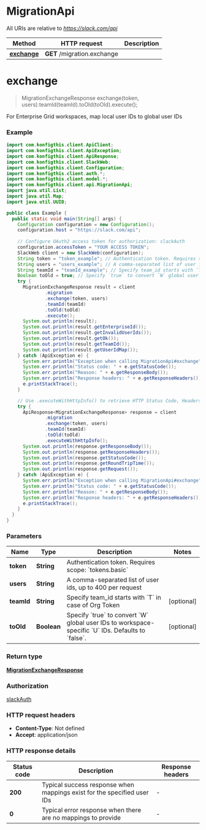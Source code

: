 # MigrationApi

All URIs are relative to *https://slack.com/api*

| Method | HTTP request | Description |
|------------- | ------------- | -------------|
| [**exchange**](MigrationApi.md#exchange) | **GET** /migration.exchange |  |


<a name="exchange"></a>
# **exchange**
> MigrationExchangeResponse exchange(token, users).teamId(teamId).toOld(toOld).execute();



For Enterprise Grid workspaces, map local user IDs to global user IDs

### Example
```java
import com.konfigthis.client.ApiClient;
import com.konfigthis.client.ApiException;
import com.konfigthis.client.ApiResponse;
import com.konfigthis.client.SlackWeb;
import com.konfigthis.client.Configuration;
import com.konfigthis.client.auth.*;
import com.konfigthis.client.model.*;
import com.konfigthis.client.api.MigrationApi;
import java.util.List;
import java.util.Map;
import java.util.UUID;

public class Example {
  public static void main(String[] args) {
    Configuration configuration = new Configuration();
    configuration.host = "https://slack.com/api";
    
    // Configure OAuth2 access token for authorization: slackAuth
    configuration.accessToken = "YOUR ACCESS TOKEN";
    SlackWeb client = new SlackWeb(configuration);
    String token = "token_example"; // Authentication token. Requires scope: `tokens.basic`
    String users = "users_example"; // A comma-separated list of user ids, up to 400 per request
    String teamId = "teamId_example"; // Specify team_id starts with `T` in case of Org Token
    Boolean toOld = true; // Specify `true` to convert `W` global user IDs to workspace-specific `U` IDs. Defaults to `false`.
    try {
      MigrationExchangeResponse result = client
              .migration
              .exchange(token, users)
              .teamId(teamId)
              .toOld(toOld)
              .execute();
      System.out.println(result);
      System.out.println(result.getEnterpriseId());
      System.out.println(result.getInvalidUserIds());
      System.out.println(result.getOk());
      System.out.println(result.getTeamId());
      System.out.println(result.getUserIdMap());
    } catch (ApiException e) {
      System.err.println("Exception when calling MigrationApi#exchange");
      System.err.println("Status code: " + e.getStatusCode());
      System.err.println("Reason: " + e.getResponseBody());
      System.err.println("Response headers: " + e.getResponseHeaders());
      e.printStackTrace();
    }

    // Use .executeWithHttpInfo() to retrieve HTTP Status Code, Headers and Request
    try {
      ApiResponse<MigrationExchangeResponse> response = client
              .migration
              .exchange(token, users)
              .teamId(teamId)
              .toOld(toOld)
              .executeWithHttpInfo();
      System.out.println(response.getResponseBody());
      System.out.println(response.getResponseHeaders());
      System.out.println(response.getStatusCode());
      System.out.println(response.getRoundTripTime());
      System.out.println(response.getRequest());
    } catch (ApiException e) {
      System.err.println("Exception when calling MigrationApi#exchange");
      System.err.println("Status code: " + e.getStatusCode());
      System.err.println("Reason: " + e.getResponseBody());
      System.err.println("Response headers: " + e.getResponseHeaders());
      e.printStackTrace();
    }
  }
}

```

### Parameters

| Name | Type | Description  | Notes |
|------------- | ------------- | ------------- | -------------|
| **token** | **String**| Authentication token. Requires scope: &#x60;tokens.basic&#x60; | |
| **users** | **String**| A comma-separated list of user ids, up to 400 per request | |
| **teamId** | **String**| Specify team_id starts with &#x60;T&#x60; in case of Org Token | [optional] |
| **toOld** | **Boolean**| Specify &#x60;true&#x60; to convert &#x60;W&#x60; global user IDs to workspace-specific &#x60;U&#x60; IDs. Defaults to &#x60;false&#x60;. | [optional] |

### Return type

[**MigrationExchangeResponse**](MigrationExchangeResponse.md)

### Authorization

[slackAuth](../README.md#slackAuth)

### HTTP request headers

 - **Content-Type**: Not defined
 - **Accept**: application/json

### HTTP response details
| Status code | Description | Response headers |
|-------------|-------------|------------------|
| **200** | Typical success response when mappings exist for the specified user IDs |  -  |
| **0** | Typical error response when there are no mappings to provide |  -  |

